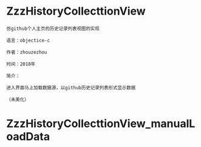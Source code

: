 # ZzzHistoryCollecttionView

	仿github个人主页的历史记录列表视图的实现
	
	语言：objectice-c 
	
	作者：zhouzezhou
	
	时间：2018年
	
	简介：
	
	进入界面马上加载数据源，以github历史记录列表形式显示数据
	
	（未美化）

# ZzzHistoryCollecttionView_manualLoadData




